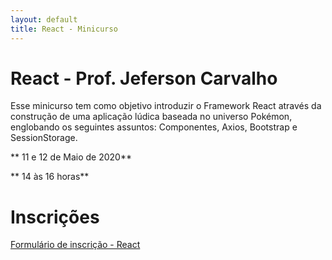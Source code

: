 ```yaml
---
layout: default
title: React - Minicurso
---
```


# React - Prof. Jeferson Carvalho

Esse minicurso tem como objetivo introduzir o Framework React através da construção de uma aplicação lúdica baseada no universo Pokémon, englobando os seguintes assuntos: Componentes, Axios, Bootstrap e SessionStorage.


** <i class="fa fa-2x fa-calendar-check-o" aria-hidden="true"></i> 11 e 12 de Maio de 2020**

** <i class="fa fa-2x fa-clock-o" aria-hidden="true"></i> 14 às 16 horas**

# Inscrições

[Formulário de inscrição - React](https://bit.ly/2YHpOHa)